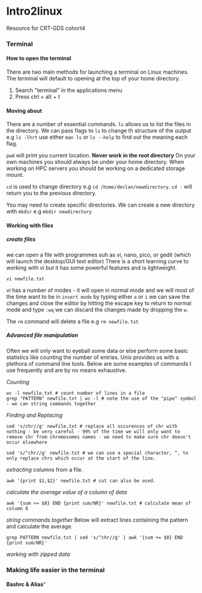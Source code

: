 # Intro2linux
Resource for CRT-GDS cohort4

### Terminal ###
#### How to open the terminal
There are two main methods for launching a terminal on Linux machines. The terminal will default to opening at the top of your home directory.
  1) Search "terminal" in the applications menu
  2) Press ctrl + alt + t 

#### Moving about ####
There are a number of essential commands. `ls` allows us to list the files in the directory. We can pass flags to `ls` to change th structure of the output e.g `ls -lhrt` use either `man ls` or `ls --help` to find out the meaning each flag.

`pwd` will print you current location. **Never work in the root directory** On your own machines you should always be under your home directory. When working on HPC servers you should be working on a dedicated storage mount.

`cd` is used to change directory e.g `cd /home/declan/newdirectory`. `cd -` will return you to the previous directory. 

You may need to create specific directories. We can create a new directory with `mkdir` e.g `mkdir newdirectory`

#### Working with files ####
##### create files ######
we can open a file with programmes suh as vi, nano, pico, or gedit (which will launch the desktop/GUI text editor)
There is a short learning curve to working with vi but it has some powerful features and is lightweight. 

`vi newfile.txt` 

vi has a number of modes - it will open in normal mode and we will most of the time want to be in `insert mode` by typing either `a` or `i` we can save the changes and close the editor by hitting the escape key to return to normal mode and type `:wq` we can discard the changes made by dropping the `w`.

The `rm` command will delete a file e.g `rm newfile.txt` 

##### Advanced file manipulation #####

Often we will only want to eyeball some data or else perform some basic statistics like counting the number of entries. Unix provides us with a plethora of command line tools. Below are some examples of commands I use frequently and are by no means exhaustive. 

*Counting*
```
wc -l newfile.txt # count number of lines in a file
grep "PATTERN" newfile.txt | wc -l # note the use of the "pipe" symbol - we can string commands together
```

*Finding and Replacing*
 ```
 sed 's/chr//g' newfile.txt # replace all occurences of chr with nothing - be very careful - 99% of the time we will only want to remove chr from chromosomes names - we need to make sure chr doesn't occur elsewhere
 
 sed 's/^chr//g' newfile.txt # we can use a special character, ^, to only replace chrs which occur at the start of the line. 
 ```
 
 *extracting columns* from a file.
 ```
 awk '{print $1,$2}' newfile.txt # cut can also be used.
```

*calculate the average value of a column of data*
```
awk '{sum += $8} END {print sum/NR}' newfile.txt # calculate mean of column 8
```

*string commands together*
Below will extract lines containing the pattern and calculate the average.
```
grep PATTERN newfile.txt | sed 's/^chr//g' | awk '{sum += $8} END {print sum/NR}'
```

*working with zipped data*


### Making life easier in the terminal ###
#### Bashrc & Alias' ####
